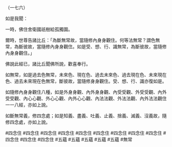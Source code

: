 （一七六）

如是我聞：

一時，佛住舍衛國祇樹給孤獨園。

爾時，世尊告諸比丘：「為斷無常故，當隨修內身身觀住。何等法無常？謂色無常，為斷彼故，當隨修內身身觀住。如是受、想、行、識無常，為斷彼故，當隨修內身身觀住。」

佛說此經已，諸比丘聞佛所說，歡喜奉行。

如無常，如是過去色無常，未來色、現在色、過去未來色、過去現在色、未來現在色、過去未來現在色無常，斷彼故，當隨修身身觀住。受、想、行、識亦復如是。

如隨修內身身觀住八種，如是外身身觀、內外身身觀、內受受觀、外受受觀、內外受受觀、內心心觀、外心心觀、內外心心觀、內法法觀、外法法觀、內外法法觀住一一八經，亦如上說。

如斷無常義，修四念處；如是知義、盡義、吐義、止義、捨義、滅義、沒義故，隨修四念處，亦如上說。



#四念住
#四念住
#四念住
#四念住
#四念住
#四念住
#四念住
#四念住
#四念住
#四念住
#四念住
#四念住
#五蘊
#五蘊
#五蘊
#五蘊
#五蘊
#無常
